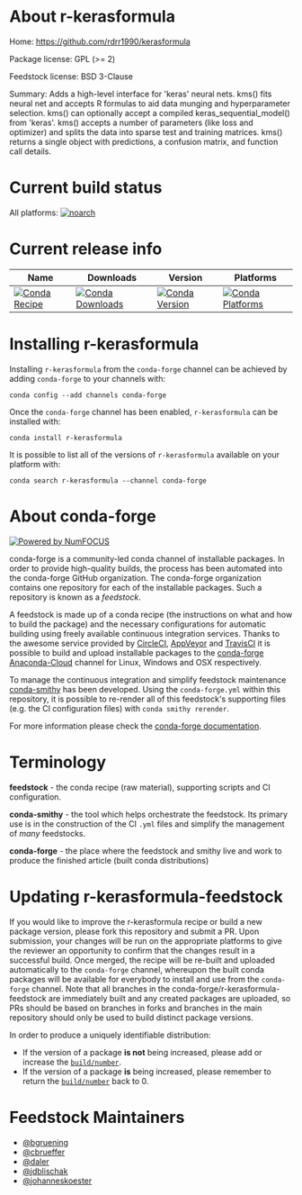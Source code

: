 <!--
# -*- mode: jinja -*-
-->

About r-kerasformula
====================

Home: https://github.com/rdrr1990/kerasformula

Package license: GPL (>= 2)

Feedstock license: BSD 3-Clause

Summary: Adds a high-level interface for 'keras' neural nets. kms() fits neural net and accepts R formulas to aid data munging and hyperparameter selection. kms() can optionally accept a compiled keras_sequential_model() from 'keras'.  kms() accepts a number of parameters (like loss and optimizer) and splits the data into sparse test and training matrices. kms() returns a single object with predictions, a confusion matrix, and function call details.



Current build status
====================

All platforms:
[![noarch](https://img.shields.io/circleci/project/github/conda-forge/r-kerasformula-feedstock/master.svg?label=noarch)](https://circleci.com/gh/conda-forge/r-kerasformula-feedstock)

Current release info
====================

| Name | Downloads | Version | Platforms |
| --- | --- | --- | --- |
| [![Conda Recipe](https://img.shields.io/badge/recipe-r--kerasformula-green.svg)](https://anaconda.org/conda-forge/r-kerasformula) | [![Conda Downloads](https://img.shields.io/conda/dn/conda-forge/r-kerasformula.svg)](https://anaconda.org/conda-forge/r-kerasformula) | [![Conda Version](https://img.shields.io/conda/vn/conda-forge/r-kerasformula.svg)](https://anaconda.org/conda-forge/r-kerasformula) | [![Conda Platforms](https://img.shields.io/conda/pn/conda-forge/r-kerasformula.svg)](https://anaconda.org/conda-forge/r-kerasformula) |

Installing r-kerasformula
=========================

Installing `r-kerasformula` from the `conda-forge` channel can be achieved by adding `conda-forge` to your channels with:

```
conda config --add channels conda-forge
```

Once the `conda-forge` channel has been enabled, `r-kerasformula` can be installed with:

```
conda install r-kerasformula
```

It is possible to list all of the versions of `r-kerasformula` available on your platform with:

```
conda search r-kerasformula --channel conda-forge
```


About conda-forge
=================

[![Powered by NumFOCUS](https://img.shields.io/badge/powered%20by-NumFOCUS-orange.svg?style=flat&colorA=E1523D&colorB=007D8A)](http://numfocus.org)

conda-forge is a community-led conda channel of installable packages.
In order to provide high-quality builds, the process has been automated into the
conda-forge GitHub organization. The conda-forge organization contains one repository
for each of the installable packages. Such a repository is known as a *feedstock*.

A feedstock is made up of a conda recipe (the instructions on what and how to build
the package) and the necessary configurations for automatic building using freely
available continuous integration services. Thanks to the awesome service provided by
[CircleCI](https://circleci.com/), [AppVeyor](https://www.appveyor.com/)
and [TravisCI](https://travis-ci.org/) it is possible to build and upload installable
packages to the [conda-forge](https://anaconda.org/conda-forge)
[Anaconda-Cloud](https://anaconda.org/) channel for Linux, Windows and OSX respectively.

To manage the continuous integration and simplify feedstock maintenance
[conda-smithy](https://github.com/conda-forge/conda-smithy) has been developed.
Using the ``conda-forge.yml`` within this repository, it is possible to re-render all of
this feedstock's supporting files (e.g. the CI configuration files) with ``conda smithy rerender``.

For more information please check the [conda-forge documentation](https://conda-forge.org/docs/).

Terminology
===========

**feedstock** - the conda recipe (raw material), supporting scripts and CI configuration.

**conda-smithy** - the tool which helps orchestrate the feedstock.
                   Its primary use is in the construction of the CI ``.yml`` files
                   and simplify the management of *many* feedstocks.

**conda-forge** - the place where the feedstock and smithy live and work to
                  produce the finished article (built conda distributions)


Updating r-kerasformula-feedstock
=================================

If you would like to improve the r-kerasformula recipe or build a new
package version, please fork this repository and submit a PR. Upon submission,
your changes will be run on the appropriate platforms to give the reviewer an
opportunity to confirm that the changes result in a successful build. Once
merged, the recipe will be re-built and uploaded automatically to the
`conda-forge` channel, whereupon the built conda packages will be available for
everybody to install and use from the `conda-forge` channel.
Note that all branches in the conda-forge/r-kerasformula-feedstock are
immediately built and any created packages are uploaded, so PRs should be based
on branches in forks and branches in the main repository should only be used to
build distinct package versions.

In order to produce a uniquely identifiable distribution:
 * If the version of a package **is not** being increased, please add or increase
   the [``build/number``](https://conda.io/docs/user-guide/tasks/build-packages/define-metadata.html#build-number-and-string).
 * If the version of a package **is** being increased, please remember to return
   the [``build/number``](https://conda.io/docs/user-guide/tasks/build-packages/define-metadata.html#build-number-and-string)
   back to 0.

Feedstock Maintainers
=====================

* [@bgruening](https://github.com/bgruening/)
* [@cbrueffer](https://github.com/cbrueffer/)
* [@daler](https://github.com/daler/)
* [@jdblischak](https://github.com/jdblischak/)
* [@johanneskoester](https://github.com/johanneskoester/)

